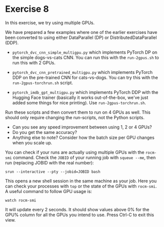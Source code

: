 # Exercise 8

In this exercise, we try using multiple GPUs.

We have prepared a few examples where one of the earlier exercises
have been converted to using either DataParallel (DP) or
DistributedDataParallel (DDP).

- `pytorch_dvc_cnn_simple_multigpu.py` which implements PyTorch DP on
  the simple dogs-vs-cats CNN. You can run this with the
  `run-2gpus.sh` to run this with 2 GPUs.
  
- `pytorch_dvc_cnn_pretrained_multigpu.py` which implements PyTorch
  DDP on the pre-trained CNN for cats-vs-dogs. You can try this with
  the `run-2gpus-torchrun.sh` script.
  
- `pytorch_imdb_gpt_multigpu.py` which implements PyTorch DDP with the
  Hugging Face trainer (basically it works out-of-the-box, we've just
  added some things for nice printing). Use `run-2gpus-torchrun.sh`.

Run these scripts and then convert them to run on 4 GPUs as
well. This should only require changing the run-scripts, not the
Python scripts.

- Can you see any speed improvement between using 1, 2 or 4 GPUs?
- Do you get the same accuracy?
- Anything else to note? Consider how the batch size per GPU changes
  when you scale up.

You can check if your runs are actually using multiple GPUs with the
`rocm-smi` command. Check the `JOBID` of your running job with `squeue
--me`, then run (replacing JOBID with the real number):

    srun --interactive --pty --jobid=JOBID bash

This opens a new shell session in the same machine as your job. Here
you can check your processes with `top` or the state of the GPUs with
`rocm-smi`. A useful command to follow GPU usage is:

    watch rocm-smi
    
It will update every 2 seconds. It should show values above 0% for the
GPU% column for all the GPUs you intend to use. Press Ctrl-C to exit
this view.

